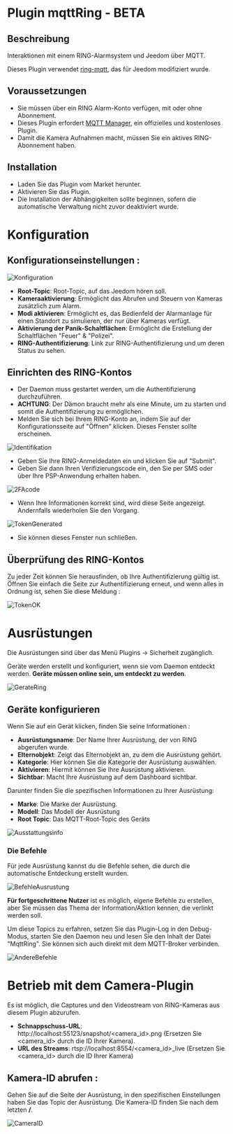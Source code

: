 # Plugin mqttRing - BETA

## Beschreibung

Interaktionen mit einem RING-Alarmsystem und Jeedom über MQTT.

Dieses Plugin verwendet [ring-mqtt](https://github.com/tsightler/ring-mqtt), das für Jeedom modifiziert wurde.

## Voraussetzungen

- Sie müssen über ein RING Alarm-Konto verfügen, mit oder ohne Abonnement.
- Dieses Plugin erfordert [MQTT Manager](https://market.jeedom.com/index.php?v=d&p=market_display&id=4213), ein offizielles und kostenloses Plugin.
- Damit die Kamera Aufnahmen macht, müssen Sie ein aktives RING-Abonnement haben.

## Installation

- Laden Sie das Plugin vom Market herunter.
- Aktivieren Sie das Plugin.
- Die Installation der Abhängigkeiten sollte beginnen, sofern die automatische Verwaltung nicht zuvor deaktiviert wurde.

# Konfiguration

## Konfigurationseinstellungen :

![Konfiguration](../images/configuration.png)

- **Root-Topic**: Root-Topic, auf das Jeedom hören soll.
- **Kameraaktivierung**: Ermöglicht das Abrufen und Steuern von Kameras zusätzlich zum Alarm.
- **Modi aktivieren**: Ermöglicht es, das Bedienfeld der Alarmanlage für einen Standort zu simulieren, der nur über Kameras verfügt.
- **Aktivierung der Panik-Schaltflächen**: Ermöglicht die Erstellung der Schaltflächen "Feuer" & "Polizei".
- **RING-Authentifizierung**: Link zur RING-Authentifizierung und um deren Status zu sehen.

## Einrichten des RING-Kontos

- Der Daemon muss gestartet werden, um die Authentifizierung durchzuführen.
- **ACHTUNG**: Der Dämon braucht mehr als eine Minute, um zu starten und somit die Authentifizierung zu ermöglichen.
- Melden Sie sich bei Ihrem RING-Konto an, indem Sie auf der Konfigurationsseite auf "Öffnen" klicken. Dieses Fenster sollte erscheinen.

![Identifikation](../images/loginpassword.png)

- Geben Sie Ihre RING-Anmeldedaten ein und klicken Sie auf "Submit".
- Geben Sie dann Ihren Verifizierungscode ein, den Sie per SMS oder über Ihre PSP-Anwendung erhalten haben.

![2FAcode](../images/2facode.png)

- Wenn Ihre Informationen korrekt sind, wird diese Seite angezeigt. Andernfalls wiederholen Sie den Vorgang.

![TokenGenerated](../images/tokengenerated.png)

- Sie können dieses Fenster nun schließen.

## Überprüfung des RING-Kontos

Zu jeder Zeit können Sie herausfinden, ob Ihre Authentifizierung gültig ist. Öffnen Sie einfach die Seite zur Authentifizierung erneut, und wenn alles in Ordnung ist, sehen Sie diese Meldung :

![TokenOK](../images/tokenok.png)

# Ausrüstungen

Die Ausrüstungen sind über das Menü Plugins → Sicherheit zugänglich.

Geräte werden erstellt und konfiguriert, wenn sie vom Daemon entdeckt werden. **Geräte müssen online sein, um entdeckt zu werden**.

![GerateRing](../images/mesequipements.png)

## Geräte konfigurieren

Wenn Sie auf ein Gerät klicken, finden Sie seine Informationen :

- **Ausrüstungsname**: Der Name Ihrer Ausrüstung, der von RING abgerufen wurde.
- **Elternobjekt**: Zeigt das Elternobjekt an, zu dem die Ausrüstung gehört.
- **Kategorie**: Hier können Sie die Kategorie der Ausrüstung auswählen.
- **Aktivieren**: Hiermit können Sie Ihre Ausrüstung aktivieren.
- **Sichtbar**: Macht Ihre Ausrüstung auf dem Dashboard sichtbar.

Darunter finden Sie die spezifischen Informationen zu Ihrer Ausrüstung:

- **Marke**: Die Marke der Ausrüstung.
- **Modell**: Das Modell der Ausrüstung
- **Root Topic**: Das MQTT-Root-Topic des Geräts

![Ausstattungsinfo](../images/infoequipement.png)

### Die Befehle

Für jede Ausrüstung kannst du die Befehle sehen, die durch die automatische Entdeckung erstellt wurden.

![BefehleAusrustung](../images/commandesequipement.png)

**Für fortgeschrittene Nutzer** ist es möglich, eigene Befehle zu erstellen, aber Sie müssen das Thema der Information/Aktion kennen, die verlinkt werden soll.

Um diese Topics zu erfahren, setzen Sie das Plugin-Log in den Debug-Modus, starten Sie den Daemon neu und lesen Sie den Inhalt der Datei "MqttRing". Sie können sich auch direkt mit dem MQTT-Broker verbinden.

![AndereBefehle](../images/othertopic.png)

# Betrieb mit dem Camera-Plugin

Es ist möglich, die Captures und den Videostream von RING-Kameras aus diesem Plugin abzurufen.

- **Schnappschuss-URL**: http://localhost:55123/snapshot/<camera_id>.png (Ersetzen Sie <camera_id> durch die ID Ihrer Kamera).
- **URL des Streams**: rtsp://localhost:8554/<camera_id>_live (Ersetzen Sie <camera_id> durch die ID Ihrer Kamera)

## Kamera-ID abrufen :

Gehen Sie auf die Seite der Ausrüstung, in den spezifischen Einstellungen haben Sie das Topic der Ausrüstung. Die Kamera-ID finden Sie nach dem letzten **/**.

![CameraID](../images/cameraid.png)
